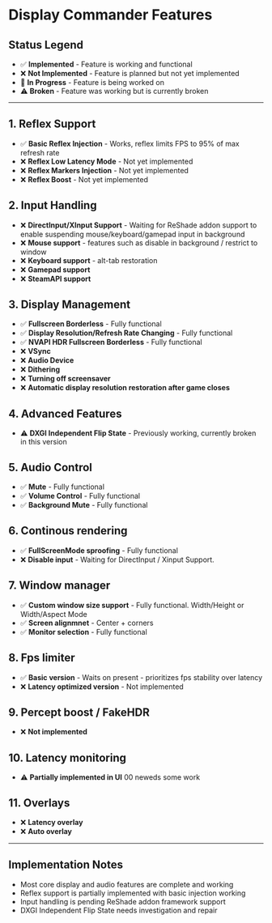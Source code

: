 # Display Commander Features

## Status Legend
- ✅ **Implemented** - Feature is working and functional
- ❌ **Not Implemented** - Feature is planned but not yet implemented
- 🔧 **In Progress** - Feature is being worked on
- ⚠️ **Broken** - Feature was working but is currently broken

---

## 1. Reflex Support
- ✅ **Basic Reflex Injection** - Works, reflex limits FPS to 95% of max refresh rate
- ❌ **Reflex Low Latency Mode** - Not yet implemented
- ❌ **Reflex Markers Injection** - Not yet implemented  
- ❌ **Reflex Boost** - Not yet implemented

## 2. Input Handling
- ❌ **DirectInput/XInput Support** - Waiting for ReShade addon support to enable suspending mouse/keyboard/gamepad input in background
- ❌ **Mouse support** - features such as disable in background / restrict to window
- ❌ **Keyboard support** - alt-tab restoration
- ❌ **Gamepad support**
- ❌ **SteamAPI support**

## 3. Display Management
- ✅ **Fullscreen Borderless** - Fully functional
- ✅ **Display Resolution/Refresh Rate Changing** - Fully functional
- ✅ **NVAPI HDR Fullscreen Borderless** - Fully functional
- ❌ **VSync**
- ❌ **Audio Device**
- ❌ **Dithering**
- ❌ **Turning off screensaver**
- ❌ **Automatic display resolution restoration after game closes**


## 4. Advanced Features
- ⚠️ **DXGI Independent Flip State** - Previously working, currently broken in this version

## 5. Audio Control
- ✅ **Mute** - Fully functional
- ✅ **Volume Control** - Fully functional
- ✅ **Background Mute** - Fully functional

## 6. Continous rendering
- ✅ **FullScreenMode sproofing** - Fully functional
- ❌ **Disable input** - Waiting for DirectInput / Xinput Support.

## 7. Window manager
- ✅ **Custom window size support** - Fully functional. Width/Height or Width/Aspect Mode
- ✅ **Screen alignmnet** - Center + corners
- ✅ **Monitor selection** - Fully functional

## 8. Fps limiter
- ✅ **Basic version** - Waits on present - prioritizes fps stability over latency
- ❌ **Latency optimized version** - Not implemented

## 9. Percept boost / FakeHDR
- ❌ **Not implemented**

## 10. Latency monitoring
- ⚠️ **Partially implemented in UI** 00 neweds some work

## 11. Overlays
- ❌ **Latency overlay**
- ❌ **Auto overlay**

---

## Implementation Notes
- Most core display and audio features are complete and working
- Reflex support is partially implemented with basic injection working
- Input handling is pending ReShade addon framework support
- DXGI Independent Flip State needs investigation and repair